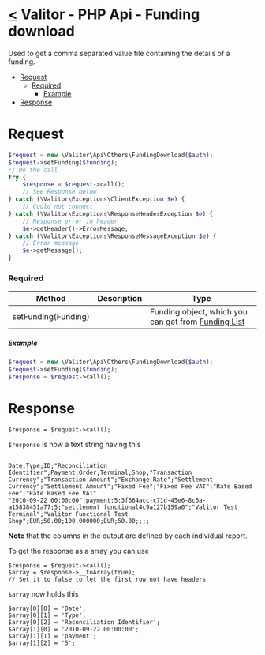 [<](../index.md) Valitor - PHP Api - Funding download
==================================================

Used to get a comma separated value file containing the details of a funding.

- [Request](#request)
    + [Required](#required)
        * [Example](#example)
- [Response](#response)

# Request

```php
$request = new \Valitor\Api\Others\FundingDownload($auth);
$request->setFunding($funding);
// Do the call
try {
    $response = $request->call();
    // See Response below
} catch (\Valitor\Exceptions\ClientException $e) {
    // Could not connect
} catch (\Valitor\Exceptions\ResponseHeaderException $e) {
    // Response error in header
    $e->getHeader()->ErrorMessage;
} catch (\Valitor\Exceptions\ResponseMessageException $e) {
    // Error message
    $e->getMessage();
}
```

### Required

| Method  | Description | Type |
|---|---|---|
| setFunding(Funding) |	| Funding object, which you can get from [Funding List](funding_list.md)

##### Example

```php
$request = new \Valitor\Api\Others\FundingDownload($auth);
$request->setFunding($funding);
$response = $request->call();
```

# Response

```
$response = $request->call();
```

`$response` is now a text string having this

```

Date;Type;ID;"Reconciliation Identifier";Payment;Order;Terminal;Shop;"Transaction Currency";"Transaction Amount";"Exchange Rate";"Settlement Currency";"Settlement Amount";"Fixed Fee";"Fixed Fee VAT";"Rate Based Fee";"Rate Based Fee VAT"
"2010-09-22 00:00:00";payment;5;3f664acc-c71d-45e6-8c6a-a15838451a77;5;"settlement functional4c9a127b159a0";"Valitor Test Terminal";"Valitor Functional Test Shop";EUR;50.00;100.000000;EUR;50.00;;;;
```

**Note** that the columns in the output are defined by each individual report.

To get the response as a array you can use

```
$response = $request->call();
$array = $response->__toArray(true);
// Set it to false to let the first row not have headers
```

`$array` now holds this

```
$array[0][0] = 'Date';
$array[0][1] = 'Type';
$array[0][2] = 'Reconciliation Identifier';
$array[1][0] = '2010-09-22 00:00:00';
$array[1][1] = 'payment';
$array[1][2] = '5';
```
